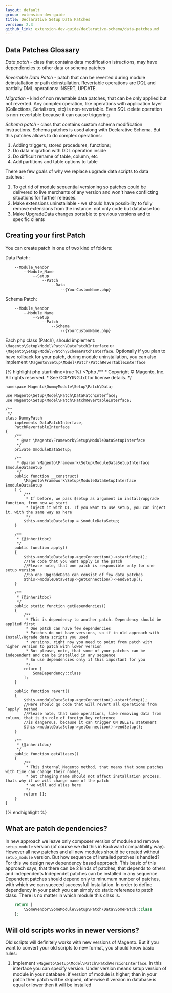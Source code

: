 ```yaml
---
layout: default
group: extension-dev-guide
title: Declarative Setup Data Patches
version: 2.3
github_link: extension-dev-guide/declarative-schema/data-patches.md
---
```


## Data Patches Glossary

*Data patch* - class that contains data modification istructions, may have dependencies to other data or schema patches

*Revertable Data Patch* - patch that can be reverted during module deinstallation or path deinstallation. Revertable operations are DQL and partially DML operations: INSERT, UPDATE.

*Migration* - kind of non revertable data patches, that can be only applied but not reverted. Any complex operation, like operations with application layer (Collections, Serializers, etc) is non-revertable. Even SQL delete operation is non-revertable because it can cause triggering

*Schema patch* - class that contains custom schema modification instructions. Schema patches is used along with Declarative Schema. But this patches allows to do complex operations:

1. Adding triggers, stored procedures, functions;
2. Do data migration with DDL operation inside
3. Do difficult rename of table, column, etc
4. Add partitions and table options to table

There are few goals of why we replace upgrade data scripts to data patches:

1. To get rid of module sequential versioning so patches could be delivered to live merchants of any version and won't have conflicting situations for further releases.
2. Make extensions uninstallable - we should have possibility to fully remove extensions from the instance: not only code but database too
3. Make UpgradeData changes portable to previous versions and to specific clients

## Creating your first Patch

You can create patch in one of two kind of folders:

Data Patch:

```
    --Module_Vendor
        --Module_Name
            --Setup
                --Patch
                    --Data
                        --{YourCustomName.php}
```

Schema Patch:

```
    --Module_Vendor
        --Module_Name
            --Setup
                --Patch
                    --Schema
                        --{YourCustomName.php}
```

Each php class (Patch), should implement: `\Magento\Setup\Model\Patch\DataPatchInterface` or `\Magento\Setup\Model\Patch\SchemaPatchInterface`.
Optionally if you plan to have rollback for your patch, during module uninstallation, you can also implement `\Magento\Setup\Model\Patch\PatchRevertableInterface`

{% highlight php startinline=true %}
    <?php
    /**
     * Copyright © Magento, Inc. All rights reserved.
     * See COPYING.txt for license details.
     */

    namespace Magento\DummyModule\Setup\Patch\Data;

    use Magento\Setup\Model\Patch\DataPatchInterface;
    use Magento\Setup\Model\Patch\PatchRevertableInterface;

    /**
     */
    class DummyPatch
        implements DataPatchInterface,
        PatchRevertableInterface
    {
        /**
         * @var \Magento\Framework\Setup\ModuleDataSetupInterface
         */
        private $moduleDataSetup;

        /**
         * @param \Magento\Framework\Setup\ModuleDataSetupInterface $moduleDataSetup
         */
        public function __construct(
            \Magento\Framework\Setup\ModuleDataSetupInterface $moduleDataSetup
        ) {
            /**
             * If before, we pass $setup as argument in install/upgrade function, from now we start
             * inject it with DI. If you want to use setup, you can inject it, with the same way as here
             */
            $this->moduleDataSetup = $moduleDataSetup;
        }

        /**
         * {@inheritdoc}
         */
        public function apply()
        {
            $this->moduleDataSetup->getConnection()->startSetup();
            //The code that you want apply in the patch
            //Please note, that one patch is responsible only for one setup version
            //So one UpgradeData can consist of few data patches
            $this->moduleDataSetup->getConnection()->endSetup();
        }

        /**
         * {@inheritdoc}
         */
        public static function getDependencies()
        {
            /**
             * This is dependency to another patch. Dependency should be applied first
             * One patch can have few dependencies
             * Patches do not have versions, so if in old approach with Install/Ugrade data scripts you used
             * versions, right now you need to point from patch with higher version to patch with lower version
             * But please, note, that some of your patches can be independent and can be installed in any sequence
             * So use dependencies only if this important for you
             */
            return [
                SomeDependency::class
            ];
        }

        public function revert()
        {
            $this->moduleDataSetup->getConnection()->startSetup();
            //Here should go code that will revert all operations from `apply` method
            //Please note, that some operations, like removing data from column, that is in role of foreign key reference
            //is dangerous, because it can trigger ON DELETE statement
            $this->moduleDataSetup->getConnection()->endSetup();
        }

        /**
         * {@inheritdoc}
         */
        public function getAliases()
        {
            /**
             * This internal Magento method, that means that some patches with time can change their names,
             * but changing name should not affect installation process, thats why if we will change name of the patch
             * we will add alias here
             */
            return [];
        }
    }
{% endhighlight %}

## What are patch dependencies?

In new approach we leave only composer version of module and remove `setup_module` version (of course we did this in Backward compatibility way).
However all new patches and all new modules should be created without `setup_module` version.
But how sequence of installed patches is handled?
For this we design new dependency based approach. This basic of this approach says, that there can be 2 kinds of patches, that depends to others and independents
Independet patches can be installed in any sequence. Dependent patches should depend only to minumum number of patches, with which we can succeed successfull Installation.
In order to define dependency in your patch you can simply do static reference to patch class. There is no matter in which module this class is.


``` php
    return [
        \SomeVendor\SomeModule\Setup\Patch\Data\SomePatch::class
    ];
```

## Will old scripts works in newer versions?

Old scripts will definitely works with new versions of Magento. But if you want to convert your old scripts to new format,
you should know basic rules:

1. Implement `\Magento\Setup\Model\Patch\PatchVersionInterface`. In this interface you can specify version. Under version means
setup version of module in your database: if version of module is higher, than in your patch then patch will be skipped, otherwise
if version in database is equal or lower then it will be installed
